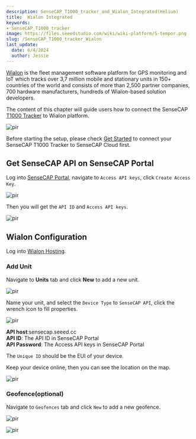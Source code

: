 ```yaml
---
description: SenseCAP_T1000_tracker_and_Wialon_Integrated(Helium)
title:  Wialon Integrated
keywords:
- SenseCAP_T1000_tracker
image: https://files.seeedstudio.com/wiki/wiki-platform/S-tempor.png
slug: /SenseCAP_T1000_tracker_Wialon
last_update:
  date: 6/4/2024
  author: Jessie
---
```



[Wialon](https://wialon.com/) is the fleet management software platform for GPS monitoring and IoT which tracks over 3,7 million mobile and stationary units in 150+ countries of the world and consists of more than 2,500 partner companies, 700 hardware manufacturers, hundreds of Wialon-based solution developers. 
 


The content of this chapter will guide users how to connect the SenseCAP [T1000 Tracker](https://www.seeedstudio.com/SenseCAP-Card-Tracker-T1000-A-p-5697.html) to Wialon platform.

<p style={{textAlign: 'center'}}><img src="https://files.seeedstudio.com/wiki/SenseCAP/Tracker/qubitro_in1.png" alt="pir" width={800} height="auto" /></p>

Before starting the setup, please check [Get Started](https://wiki.seeedstudio.com/Get_Started_with_SenseCAP_T1000_tracker) to connect your SenseCAP T1000 Tracker to SenseCAP Cloud first.


## Get SenseCAP API on SenseCAP Portal

Log into [SenseCAP Portal](https://sensecap.seeed.cc/portal), navigate to `Access API keys`, click `Create Access Key`.

<p style={{textAlign: 'center'}}><img src="https://files.seeedstudio.com/wiki/SenseCAP/Tracker/sensecap-api.png" alt="pir" width={800} height="auto" /></p>


Then you will get the `API ID` and `Access API keys`.

<p style={{textAlign: 'center'}}><img src="https://files.seeedstudio.com/wiki/SenseCAP/Tracker/sensecap-api2.png" alt="pir" width={800} height="auto" /></p>




## Wialon Configuration


Log into [Wialon Hosting](https://hosting.wialon.com/?lang=en). 


### Add Unit

Navigate to **Units** tab and click **New** to add a new unit.

<p style={{textAlign: 'center'}}><img src="https://files.seeedstudio.com/wiki/SenseCAP/Tracker/wailon-add.png" alt="pir" width={800} height="auto" /></p>

Name your unit, and select the `Device Type` to `SenseCAP API`, click the wrench icon to fill properties.


<p style={{textAlign: 'center'}}><img src="https://files.seeedstudio.com/wiki/SenseCAP/Tracker/add-news.png" alt="pir" width={800} height="auto" /></p>


**API host**:sensecap.seeed.cc<br/>
**API ID**: The API ID in SenseCAP Portal<br/>
**API Password**: The Access API keys in SenseCAP Portal<br/>

The `Unique ID` should be the EUI of your device.


Keep your device online, then you can see the location on the map.

<p style={{textAlign: 'center'}}><img src="https://files.seeedstudio.com/wiki/SenseCAP/Tracker/data-monitor.png" alt="pir" width={800} height="auto" /></p>



### Geofence(optional)

Navigate to `Geofences` tab and click `New` to add a new geofence.

<p style={{textAlign: 'center'}}><img src="https://files.seeedstudio.com/wiki/SenseCAP/Tracker/geofence-set2.png" alt="pir" width={800} height="auto" /></p>



<p style={{textAlign: 'center'}}><img src="https://files.seeedstudio.com/wiki/SenseCAP/Tracker/geofence-set.png" alt="pir" width={800} height="auto" /></p>






